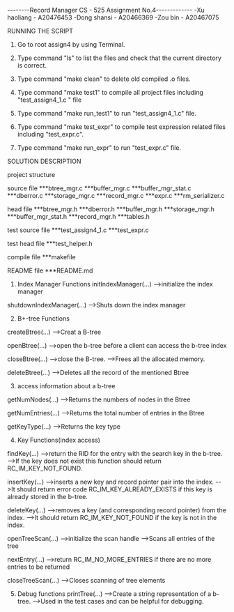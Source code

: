 --------Record Manager CS - 525 Assignment No.4-------------
-Xu haoliang  - A20476453
-Dong shansi  - A20466369
-Zou bin - A20467075

RUNNING THE SCRIPT

1) Go to root assign4 by using Terminal.

2) Type command "ls" to list the files and check that the current directory is correct.

3) Type command "make clean" to delete old compiled .o files.

4) Type command "make test1" to compile all project files including "test_assign4_1.c " file

5) Type command "make run_test1" to run "test_assign4_1.c" file.

6) Type command "make test_expr" to compile test expression related files including "test_expr.c".

7) Type command "make run_expr" to run "test_expr.c" file.


SOLUTION DESCRIPTION

project structure

source file
  ***btree_mgr.c
  ***buffer_mgr.c
  ***buffer_mgr_stat.c
  ***dberror.c
  ***storage_mgr.c
  ***record_mgr.c
  ***expr.c
  ***rm_serializer.c

head file
  ***btree_mgr.h
  ***dberror.h
  ***buffer_mgr.h
  ***storage_mgr.h
  ***buffer_mgr_stat.h
  ***record_mgr.h
  ***tables.h

test source file
  ***test_assign4_1.c
  ***test_expr.c

test head file
 ***test_helper.h


compile file
 ***makefile

README file
 ***README.md
 
1. Index Manager Functions
initIndexManager(...)
-->initialize the index manager

shutdownIndexManager(...)
-->Shuts down the index manager

2. B+-tree Functions

createBtree(...)
-->Creat a B-tree

openBtree(...)
-->open the b-tree before a client can access the b-tree index  

closeBtree(...)
-->close the B-tree.
-->Frees all the allocated memory.

deleteBtree(...)
-->Deletes all the record of the mentioned Btree

3. access information about a b-tree

getNumNodes(...)
-->Returns the numbers of nodes in the Btree

getNumEntries(...)
-->Returns the total number of entries in the Btree

getKeyType(...)
-->Returns the key type 

4. Key Functions(index access)

findKey(...)
-->return the RID for the entry with the search key in the b-tree.
-->If the key does not exist this function should return RC_IM_KEY_NOT_FOUND.

insertKey(...)
-->inserts a new key and record pointer pair into the index. 
-->It should return error code RC_IM_KEY_ALREADY_EXISTS if this key is already stored in the b-tree.

deleteKey(...)
-->removes a key (and corresponding record pointer) from the index. 
-->It should return RC_IM_KEY_NOT_FOUND if the key is not in the index.

openTreeScan(...)
-->initialize the scan handle
-->Scans all entries of the tree

nextEntry(...)
-->return RC_IM_NO_MORE_ENTRIES if there are no more entries to be returned

closeTreeScan(...)
-->Closes scanning of tree elements

5. Debug functions
printTree(...) 
-->Create a string representation of a b-tree. 
-->Used in the test cases and can be helpful for debugging.
